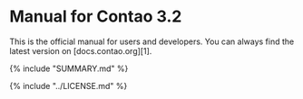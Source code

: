 # Manual for Contao 3.2

This is the official manual for users and developers. You can always find 
the latest version on [docs.contao.org][1].


{% include "SUMMARY.md" %}

{% include "../LICENSE.md" %}
